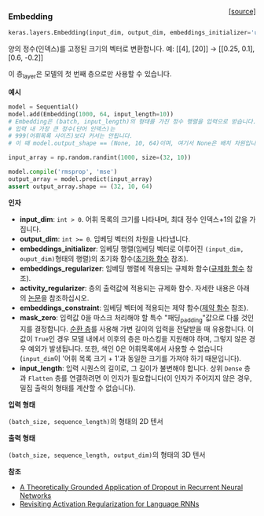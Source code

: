 <span style="float:right;">[[source]](https://github.com/keras-team/keras/blob/master/keras/layers/embeddings.py#L16)</span>
### Embedding

```python
keras.layers.Embedding(input_dim, output_dim, embeddings_initializer='uniform', embeddings_regularizer=None, activity_regularizer=None, embeddings_constraint=None, mask_zero=False, input_length=None)
```

양의 정수(인덱스)를 고정된 크기의 벡터로 변환합니다.
예: [[4], [20]] → [[0.25, 0.1], [0.6, -0.2]]

이 층<sub>layer</sub>은 모델의 첫 번째 층으로만 사용할 수 있습니다.

__예시__


```python
model = Sequential()
model.add(Embedding(1000, 64, input_length=10))
# Embedding은 (batch, input_length)의 형태를 가진 정수 행렬을 입력으로 받습니다.
# 입력 내 가장 큰 정수(단어 인덱스)는
# 999(어휘목록 사이즈)보다 커서는 안됩니다.
# 이 때 model.output_shape == (None, 10, 64)이며, 여기서 None은 배치 차원입니다.

input_array = np.random.randint(1000, size=(32, 10))

model.compile('rmsprop', 'mse')
output_array = model.predict(input_array)
assert output_array.shape == (32, 10, 64)
```

__인자__

- __input_dim__: `int > 0`. 어휘 목록의 크기를 나타내며, 최대 정수 인덱스+1의 값을 가집니다.  
- __output_dim__: `int >= 0`. 임베딩 벡터의 차원을 나타냅니다.
- __embeddings_initializer__: 임베딩 행렬(임베딩 벡터로 이루어진 `(input_dim, ouput_dim)`형태의 행렬)의 초기화 함수([초기화 함수](../initializers.md) 참조).
- __embeddings_regularizer__: 임베딩 행렬에 적용되는 규제화 함수([규제화 함수](../regularizers.md) 참조).
- __activity_regularizer__: 층의 출력값에 적용되는 규제화 함수. 자세한 내용은 아래의 [논문](https://arxiv.org/abs/1708.01009)을 참조하십시오.
- __embeddings_constraint__: 임베딩 벡터에 적용되는 제약 함수([제약 함수](../constraints.md) 참조).
- __mask_zero__: 입력값 0을 마스크 처리해야 할 특수 "패딩<sub>padding</sub>"값으로
    다룰 것인지를 결정합니다.
    [순환 층](recurrent.md)를 사용해 가변
    길이의 입력을 전달받을 때 유용합니다.
    이 값이 `True`인 경우 모델 내에서 이후의 층은
    마스킹을 지원해야 하며, 그렇지 않은 경우 예외가 발생됩니다.
    또한, 색인 0은 어휘목록에서 사용할 수 없습니다(`input_dim`이 '어휘 목록 크기 + 1'과
    동일한 크기를 가져야 하기 때문입니다).
- __input_length__: 입력 시퀀스의 길이로, 그 길이가 불변해야 합니다.
    상위 `Dense` 층과 `Flatten` 층를 연결하려면
    이 인자가 필요합니다(이 인자가 주어지지 않은 경우, 밀집 출력의 형태를 계산할 수 없습니다).

__입력 형태__

`(batch_size, sequence_length)`의 형태의 2D 텐서

__출력 형태__

`(batch_size, sequence_length, output_dim)`의 형태의 3D 텐서

__참조__

- [A Theoretically Grounded Application of Dropout in
   Recurrent Neural Networks](http://arxiv.org/abs/1512.05287)
- [Revisiting Activation Regularization for Language RNNs](https://arxiv.org/abs/1708.01009)
    
